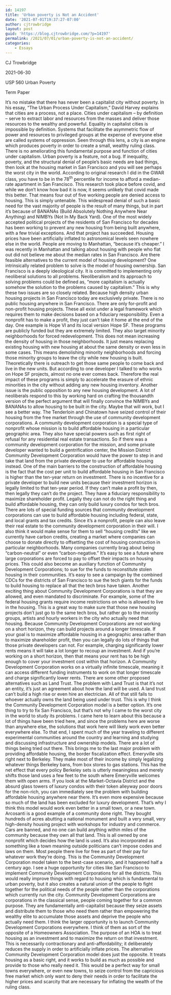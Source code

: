 ```yaml
---
id: 14197
title: 'Urban poverty is Not an Accident'
date: '2021-07-01T19:37:27-07:00'
author: cjtrowbridge
layout: post
guid: 'https://blog.cjtrowbridge.com/?p=14197'
permalink: /2021/07/01/urban-poverty-is-not-an-accident/
categories:
    - Essays
---
```


CJ Trowbridge

2021-06-30

USP 560 Urban Poverty

Term Paper

It’s no mistake that there has never been a capitalist city without poverty. In his essay, “The Urban Process Under Capitalism,” David Harvey explains that cities are a process, not a place. Cities under capitalism – by definition – serve to extract labor and resources from the masses and deliver those resources to the wealthy and powerful. Equality in capitalist cities is impossible by definition. Systems that facilitate the asymmetric flow of power and resources to privileged groups at the expense of everyone else are called systems of oppression. Seen through this lens, a city is an engine which produces poverty in order to create a small, wealthy ruling class. There is no ameliorating this fundamental purpose and function of cities under capitalism. Urban poverty is a feature, not a bug. If inequality, poverty, and the structural denial of people’s basic needs are bad things, then look at the housing market in San Francisco and you will see perhaps the worst city in the world. According to original research I did in the GWAR class, you have to be in the 78<sup>th</sup> percentile for income to afford a median-rate apartment in San Francisco. This research took place before covid, and while we don’t know how bad it is now, it seems unlikely that covid made this better. That means four out of five working people are denied access to housing. This is simply untenable. This widespread denial of such a basic need for the vast majority of people is the result of many things, but in part it’s because of BANANAs (Build Absolutely Nothing Anywhere Near Anything) and NIMBYs (Not In My Back Yard). One of the most widely accepted political projects of the residents of San Francisco for decades has been working to prevent any new housing from being built anywhere, with a few trivial exceptions. And that project has succeeded. Housing prices have been artificially inflated to astronomical levels seen nowhere else in the world. People are moving to Manhattan, “because it’s cheaper.” I was recently in Manhattan and talking about housing with people who flat out did not believe me about the median rates in San Francisco. Are there feasible alternatives to the current model of housing development? One intrinsically related problem to solve is the model of housing ownership. San Francisco is a deeply ideological city. It is committed to implementing only neoliberal solutions to all problems. Neoliberalism and its approach to solving problems could be defined as, “more capitalism is actually somehow the solution to the problems caused by capitalism.” This is why these two issues are so closely related. Because high density urban housing projects in San Francisco today are exclusively private. There is no public housing anywhere in San Francisco. There are only for-profit and non-profit housing projects. These all exist under a legal framework which requires them to make decisions based on a fiduciary responsibility. Even a nonprofit has to make a profit, they just can’t take it home at the end of the day. One example is Hope VI and its local version Hope SF. These programs are publicly funded but they are extremely limited. They also target minority neighborhoods for forced redevelopment. This does not mean increasing the density of housing in those neighborhoods. It just means replacing existing housing with new housing at about the same density or even less in some cases. This means demolishing minority neighborhoods and forcing those minority groups to leave the city while new housing is built. Theoretically there is outreach to get those same people to come back and live in the new units. But according to one developer I talked to who works on Hope SF projects, almost no one ever comes back. Therefore the real impact of these programs is simply to accelerate the erasure of ethnic minorities in the city without adding any new housing inventory. Another issue is the public opposition to any new housing development. A lot of neoliberals respond to this by working hard on crafting the thousandth version of the perfect argument that will finally convince the NIMBYs and BANANAs to allow housing to be built in the city. Maybe that will work, but I see a better way. The Tenderloin and Chinatown have seized control of their housing from the free market through the use of community development corporations. A community development corporation is a special type of nonprofit whose mission is to build affordable housing in a particular geographic area. They also have special powers such as first right of refusal for any residential real estate transactions. So if there was a community development corporation for the mission, and some private developer wanted to build a gentrification center, the Mission District Community Development Corporation would have the power to step in and take that land from the private developer to use for affordable housing instead. One of the main barriers to the construction of affordable housing is the fact that the cost per unit to build affordable housing in San Francisco is higher than the ten-year return on investment. There is no incentive for a private developer to build new units because their investment horizon is legally limited to that ten-year period. If they can’t make a profit by then, then legally they can’t do the project. They have a fiduciary responsibility to maximize shareholder profit. Legally they can not do the right thing and build affordable housing, they can only build luxury condos for tech bros. There are lots of special funding sources that community development corporations can use to build affordable housing including federal, state, and local grants and tax credits. Since it’s a nonprofit, people can also leave their real estate to the community development corporation in their will. I also think it would make sense for them to sell “housing credits” like we currently have carbon credits, creating a market where companies can choose to donate directly to offsetting the cost of housing construction in particular neighborhoods. Many companies currently brag about being “carbon-neutral” or even “carbon-negative.” It’s easy to see a future where large corporations are forced to pay to offset their impacts on housing prices. This could also become an auxiliary function of Community Development Corporations; to sue for the funds to reconstitute stolen housing in their communities. It’s easy to see a campaign by the combined CDCs for the districts of San Francisco to sue the tech giants for the funds to build housing to replace all that the tech bros have taken. Another exciting thing about Community Development Corporations is that they are allowed, and even mandated to discriminate. For example, some of the federal housing grants require income restrictions on who is allowed to live in the housing. This is a great way to make sure that those new housing projects don’t just go to the same tech bros, but rather go to the minority groups, artists and hourly workers in the city who actually need that housing. Because Community Development Corporations are not working on a short horizon, they can build projects around a longer timescale. If your goal is to maximize affordable housing in a geographic area rather than to maximize shareholder profit, then you can legally do lots of things that those private developers can not. For example, charging significantly lower rents means it will take a lot longer to recoup an investment. And if you’re working on a short horizon, then that means your rent has to be high enough to cover your investment cost within that horizon. A Community Development Corporation works on a virtually infinite timescale, meaning it can access different funding instruments to work on that longer timescale and charge significantly lower rents. There are some other proposed alternatives such as Land Trust. The problem with Land Trust is that it’s not an entity, it’s just an agreement about how the land will be used. A land trust can’t build a high rise or even hire an electrician. All of that still falls to whoever actually owns the land being used under trust. This is why I think the Community Development Corporation model is a better option. It’s one thing to try to fix San Francisco, but that’s not why I came to the worst city in the world to study its problems. I came here to learn about this because a lot of things have been tried here, and since the problems here are worse than anywhere else, the solutions that work here will likely work even better everywhere else. To that end, I spent much of the year traveling to different experimental communities around the country and learning and studying and discussing infrastructure and ownership models. There are a lot of things being tried out there. This brings me to the last major problem with providing affordable housing, the border fiscalization effect. Emeryville sits right next to Berkeley. They make most of their income by simply legalizing whatever things Berkeley bans, from box stores to gas stations. This has the net effect that every policy Berkeley sets is utterly meaningless and merely shifts those land uses a few feet to the south where Emeryville welcomes them with open arms. If you look at the Market-Octavia District and the absurd glass towers of luxury condos with their token alleyway poor doors for the non-rich, you can immediately see the problem with building affordable housing anywhere near there. It’s even more expensive because so much of the land has been excluded for luxury development. That’s why I think this model would work even better in a small town, or a new town. Arcosanti is a good example of a community done right. They bought hundreds of acres abutting a national monument and built a very small, very high-density housing project with workshops for industry and commerce. Cars are banned, and no one can build anything within miles of the community because they own all that land. This is all owned by one nonprofit which decides how the land is used. It’s also incorporated as something like a town meaning outside politicians can’t impose codes and laws on them. Most people there live for free as part of their pay for whatever work they’re doing. This is the Community Development Corporation model taken to the best-case scenario, and it happened half a century ago. I see a huge opportunity for cities like San Francisco to implement Community Development Corporations for all the districts. This would really improve things with regard to housing which is fundamental to urban poverty, but it also creates a natural union of the people to fight together for the political needs of the people rather than the corporations which currently run the city. Community Development Corporations are corporations in the classical sense, people coming together for a common purpose. They are fundamentally anti-capitalist because they seize assets and distribute them to those who need them rather than empowering the wealthy elite to accumulate those assets and deprive the people who actually need them. I think the larger opportunity is to launch Community Development Corporations everywhere. I think of them as sort of the opposite of a Homeowners Association. The purpose of an HOA is to treat housing as an investment and to maximize the return on that investment. This is necessarily contractionary and anti-affordability; it deliberately reduces the supply in order to artificially inflate prices. The alternative Community Development Corporation model does just the opposite. It treats housing as a basic right, and it works to build as much as possible and provide to those who really need it. This would be a perfect way for small towns everywhere, or even new towns, to seize control from the capricious free market which only want to deny their needs in order to facilitate the higher prices and scarcity that are necessary for inflating the wealth of the ruling class.
